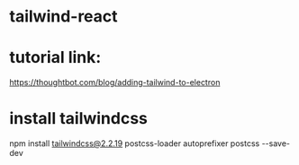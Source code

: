 # tailwind-react

# tutorial link:
https://thoughtbot.com/blog/adding-tailwind-to-electron

# install tailwindcss
npm install tailwindcss@2.2.19 postcss-loader autoprefixer postcss --save-dev
